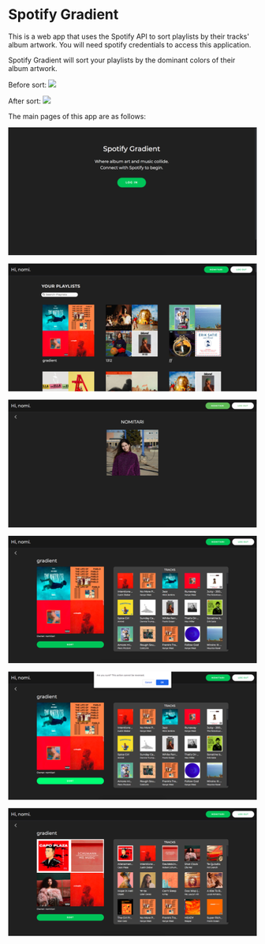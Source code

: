 Spotify Gradient
================

This is a web app that uses the Spotify API to sort playlists by their tracks' album artwork. 
You will need spotify credentials to access this application. 

Spotify Gradient will sort your playlists by the dominant colors of their album artwork.

Before sort:
![](READMEimg/tracks-unsorted.gif)

After sort:
![](READMEimg/tracks-sorted.gif)


The main pages of this app are as follows:


![](READMEimg/login-view.png)

![](READMEimg/main-view.png)

![](READMEimg/user-view.png)

![](READMEimg/playlist-unsorted.png)

![](READMEimg/playlist-sort-verify.png)

![](READMEimg/playlist-sorted.png)





